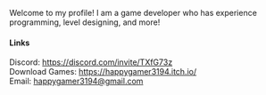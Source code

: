 Welcome to my profile! I am a game developer who has experience programming, level designing, and more!

#### Links
Discord: https://discord.com/invite/TXfG73z
<br />Download Games: https://happygamer3194.itch.io/
<br />Email: happygamer3194@gmail.com
